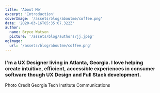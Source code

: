 ```yaml
---
title: 'About Me'
excerpt: 'Introduction'
coverImage: '/assets/blog/aboutme/coffee.png'
date: '2020-03-16T05:35:07.322Z'
author:
  name: Bryce Watson
  picture: '/assets/blog/authors/jj.jpeg'
ogImage:
  url: '/assets/blog/aboutme/coffee.png'
---
```


### I'm a UX Designer living in Atlanta, Georgia. I love helping create intuitive, efficient, accessible experiences in consumer software though UX Design and Full Stack development.

Photo Credit Georgia Tech Institute Communications